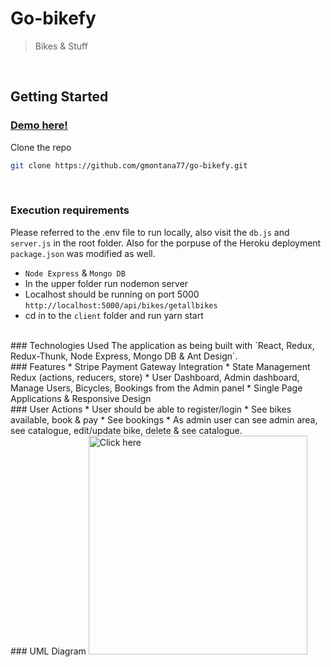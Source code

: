 # Go-bikefy 
>Bikes & Stuff
<br />

## Getting Started
### [Demo here!](https://go-bikefy2.herokuapp.com/login)

Clone the repo
   ```sh
   git clone https://github.com/gmontana77/go-bikefy.git
   ```
<br />

### Execution requirements 

Please referred to the .env file to run locally, also visit the `db.js` and `server.js` in the root folder. Also for the porpuse of the Heroku deployment `package.json` was modified as well.

* `Node Express` & `Mongo DB` 
* In the upper folder run nodemon server
* Localhost should be running on port 5000 `http://localhost:5000/api/bikes/getallbikes`
* cd in to the `client` folder and run yarn start

<br />
### Technologies Used
The application as being built with `React, Redux, Redux-Thunk, Node Express, Mongo DB & Ant Design`.
<br />
### Features
* Stripe Payment Gateway Integration
* State Management Redux (actions, reducers, store)
* User Dashboard, Admin dashboard, Manage Users, Bicycles, Bookings from the Admin panel
* Single Page Applications & Responsive Design
<br />
### User Actions
* User should be able to register/login
* See bikes available, book & pay
* See bookings
* As admin user can see admin area, see catalogue, edit/update bike, delete & see catalogue.
<br />
### UML Diagram 
<img src="https://i.ibb.co/4mnkS4c/screenshot.png" width="350" title="Click here">
<br />

